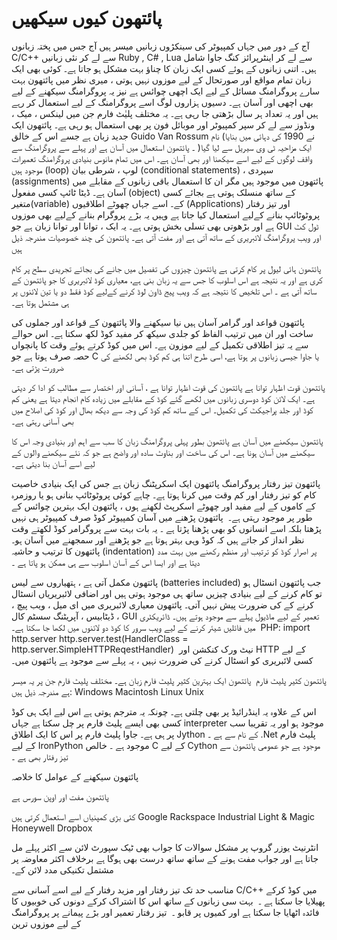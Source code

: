 # پائتھون کیوں سیکھیں


آج کے دور میں جہاں کمپیوٹر کی سینکڑوں زبانیں میسر ہیں آج جس میں پختہ زبانوں C/C++ سے لے کر نئی زبانیں Ruby , C# , Lua سے لے کر اینٹرپرائز کنگ جاوا شامل ہیں۔ اتنی زبانوں کے ہوئے کسی ایک زبان کا چناؤ بہت مشکل ہو جاتا ہے۔
کوئی بھی ایک زبان تمام مواقع اور صورتحال کے لیے موزوں نہیں ہوتی ، میری نظر میں پائتھون بہت سارے پروگرامنگ مسائل کے لیے ایک اچھی چوائس ہے نیز یہ پروگرامنگ سیکھنے کے لیے بھی اچھی اور آسان ہے۔ دسیوں ہزاروں لوگ اسے پروگرامنگ کے لیے استعمال کر رہے ہیں اور یہ تعداد ہر سال بڑھتی جا رہی ہے۔ یہ مختلف پلیٰٹ فارم جن میں لینکس ، میک ، ونڈوز سے لے کر سپر کمپیوٹر اور موبائل فون پر بھی استعمال ہو رہی ہے۔
پائتھون ایک جدید زبان ہے جسے اس کے خالق Guido Van Rossum نے 1990 کی دہائی میں بنایا) نام ایک مزاحیہ ٹی وی سیریل سے لیا گیا( ۔ پائتھون استعمال میں آسان ہے اور پہلے سے پروگرامنگ سے واقف لوگوں کے لیے اسے سیکھنا اور بھی آسان ہے۔ اس میں تمام مانوس بنیادی پروگرامنگ تعمیرات موجود ہیں
(loop) لوپ ، شرطی بیان (conditional statements) ، سپردی (assignments) پائتھون میں موجود ہیں مگر ان کا استعمال باقی زبانوں کے مقابلے میں آسان ہے۔ ڈیٹا ٹائپ کسی مفعول (object) کے ساتھ منسلک ہوتی ہے بجائے کسی متغیر(variable) کے۔​
اسے جہاں چھوٹے اطلاقیوں (Applications) اور تیز رفتار پروٹوٹائپ بنانے کےلیے استعمال کیا جاتا ہے وہیں یہ بڑے پروگرام بنانے کےلیے بھی موزوں ہے اور بڑھوتی بھی تسلی بخش ہوتی ہے۔
یہ ایک ، توانا اور توانا زبان ہے جو GUI ٹول کٹ اور ویب پروگرامنگ لائبریری کے ساتھ آتی ہے اور مفت آتی ہے۔ پائتھون کی چند خصوصیات مندرجہ ذیل ہیں


پائتھون ہائی لیول پر کام کرتی ہے
پائتھون چیزوں کی تفصیل میں جانے کی بجائے تجریدی سطح پر کام کری ہے اور یہ نتیجہ ہے اس اسلوب کا جس سے یہ زبان بنی ہے، معیاری کوڈ لائبریری کا جو پائتھون کے ساتھ آتی ہے ۔
اس تلخیص کا نتیجہ ہے کہ ویب پیج ڈاون لوڈ کرنے کےلیے کوڈ فقط دو یا تین لائنوں پر ہی مشتمل ہوتا ہے۔

پائتھون قواعد اور گرامر آسان ہیں
نیا سیکھنے والا پائتھون کے قواعد اور جملوں کی ساخت اور ان میں ترتیب الفاظ کو جلدی سیکھ کر مفید کوڈ لکھ سکتا ہے۔ اس حوالے سے یہ تیز اطلاقی تکمیل کے لیے موزون ہے۔ اس میں کوڈ کرتے ہوئے وقت کا پانچواں حصہ صرف ہوتا ہے جو C یا جاوا جیسی زبانوں پر ہوتا ہے، اسی طرح اتنا ہی کم کوڈ بھی لکھنے کی ضرورت پڑتی ہے۔

پائتھون قوت اظہار توانا ہے
پائتھون کی قوت اظہار توانا ہے ، آسانی اور اختصار سے مطالب کو ادا کر دیتی ہے۔
ایک لائن کوڈ دوسری زبانوں میں لکھے گئے کوڈ کے مقابلے میں زیادہ کام انجام دیتا ہے یعنی کم کوڈ اور جلد پراجیکٹ کی تکمیل۔ اس کے ساتھ کم کوڈ کی وجہ سے دیکھ بھال اور کوڈ کی اصلاح میں بھی آسانی رہتی ہے۔​

پائتھون سیکھنے میں آسان ہے
پائتھون بطور پہلی پروگرامنگ زبان کا سب سے اہم اور بنیادی وجہ اس کا سیکھنے میں آسان ہونا ہے۔ اس کی ساخت اور بناوٹ سادہ اور واضح ہے جو کہ نئے سیکھنے والوں کے لیے اسے آسان بنا دیتی ہے۔

پائتھون تیز رفتار پروگرامنگ
پائتھون ایک اسکرپٹنگ زبان ہے جس کی ایک بنیادی خاصیت کام کو تیز رفتار اور کم وقت میں کرنا ہوتا ہے۔ چاہے کوئی پروٹوٹائپ بنانی ہو یا روزمرہ کے کاموں کے لیے مفید اور چھوٹے اسکرپٹ لکھنے ہوں ، پائتھون ایک بہترین چوائس کے طور پر موجود رہتی ہے۔​
​
پائتھون پڑھنے میں آسان
کمپیوٹر کوڈ صرف کمپیوٹر ہی نہیں پڑھتا بلکہ اسے انسانوں کو بھی پڑھنا پڑتا ہے ۔ یہ بات بہت سے پروگرامر کوڈ لکھتے وقت نظر انداز کر جاتے ہیں کہ کوڈ وہی بہتر ہوتا ہے جو پڑھنے اور سمجھنے میں آسان ہو۔
پائتھون کا ترتیب و حاشیہ (indentation) پر اصرار کوڈ کو ترتیب اور منظم رکھنے میں بہت مدد دیتا ہے اور ایسا اس کے آسان اسلوب سے ہی ممکن ہو پاتا ہے ۔​
​

پائتھون مکمل آتی ہے ، ہتھیاروں سے لیس (batteries included)
جب پائتھون انسٹال ہو تو کام کرنے کے لیے بنیادی چیزیں ساتھ ہی موجود ہوتی ہیں اور اضافی لائبریریاں انسٹال کرنے کے کی ضرورت پیش نہیں آتی۔ پائتھون معیاری لائبریری میں ای میل ، ویب پیچ ، ڈیٹابیس ، آپریٹنگ سسٹم کال ، GUI تعمیر کے لیے ماڈیول پہلے سے موجود ہوتے ہیں۔
ڈائریکٹری میں فائلیں شیئر کرنے کے لیے ویب سرور کا کوڈ دو لائنوں میں لکھا جا سکتا ہے۔​
​
PHP:
import http.server
http.server.test(HandlerClass = http.server.SimpleHTTPReqestHandler)
​
نیٹ ورک کنکشن اور HTTP کے لیے کسی لائبریری کو انسٹال کرنے کی ضرورت نہیں ، یہ پہلے سے موجود ہے پائتھون میں۔​

پائتھون کثیر پلیٹ فارم ​
پائتھون ایک بہترین کثیر پلیٹ فارم زبان ہے۔ مختلف پلیٹ فارم جن پر یہ میسر ہے مندرجہ ذیل ہیں:​
Windows​
Macintosh
Linux
Unix

اس کے علاوہ یہ اینڈرائیڈ پر بھی چلتی ہے۔ چونکہ یہ مترجم ہوتی ہے اس لیے ایک ہی کوڈ کسی بھی ایسے پلیٹ فارم پر چل سکتا ہے جہاں interpreter موجود ہو اور یہ تقریبا سب پر ہی ہے۔
جاوا پلیٹ فارم پر اس کا ایک اطلاق Jython کے نام سے ہے ۔
.Net پلیٹ فارم کے لیے IronPython موجود ہے ۔
خالص C کے لیے Cython موجود ہے جو عمومی پائتھون سے تیز رفتار بھی ہے ۔


پائتھون سیکھنے کے عوامل کا خلاصہ

پائتھون مفت اور اوپن سورس ہے

کئی بڑی کمپنیاں اسے استعمال کرتی ہیں
Google
Rackspace
Industrial Light & Magic
Honeywell
Dropbox

انٹرنیٹ یوزر گروپ پر مشکل سوالات کا جواب بھی ٹیک سپورٹ لائن سے اکثر پہلے مل جاتا ہے اور جواب مفت ہونے کے ساتھ ساتھ درست بھی ہوگا ہے برخلاف اکثر معاوضہ پر مشتمل تکنیکی مدد لائن کے۔

مناسب حد تک تیز رفتار اور مزید رفتار کے لیے اسے آسانی سے C/C++ میں کوڈ کرکے پھیلایا جا سکتا ہے ۔​
​
بہت سی زبانوں کے ساتھ اس کا اشتراک کرکے دونوں کی خوبیوں کا فائدہ اٹھایا جا سکتا ہے اور کمیوں پر قابو ۔​
​
تیز رفتار تعمیر اور بڑے پیمانے پر پروگرامنگ کے لیے موزوں ترین
